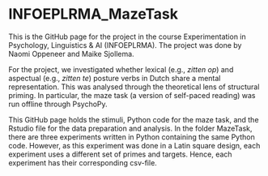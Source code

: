 # INFOEPLRMA_MazeTask
This is the GitHub page for the project in the course Experimentation in Psychology, Linguistics & AI (INFOEPLRMA). 
The project was done by Naomi Oppeneer and Maike Sjollema.

For the project, we investigated whether lexical (e.g., _zitten op_) and aspectual (e.g., _zitten te_) posture verbs in Dutch share a mental representation. This was analysed through the theoretical lens of structural priming. In particular, the maze task (a version of self-paced reading) was run offline through PsychoPy.

This GitHub page holds the stimuli, Python code for the maze task, and the Rstudio file for the data preparation and analysis. 
In the folder MazeTask, there are three experiments written in Python containing the same Python code. However, as this experiment was done in a Latin square design, each experiment uses a different set of primes and targets. Hence, each experiment has their corresponding csv-file. 
